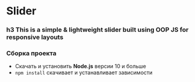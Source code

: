 # Slider

### h3 This is a simple &amp; lightweight slider built using OOP JS for responsive layouts

### Сборка проекта
 * Скачать и установить **Node.js** версии 10 и больше
 * ```npm install``` скачивает и устанавливает зависимости
